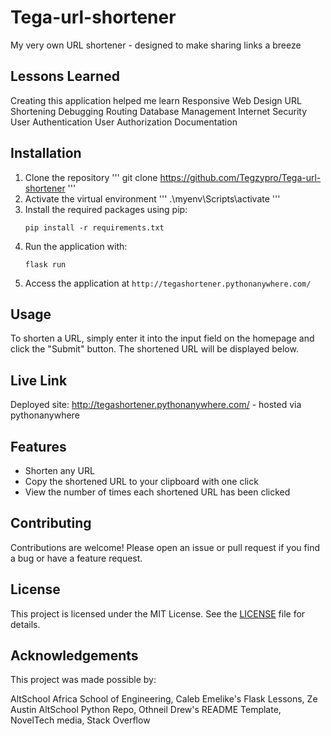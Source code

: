 # Tega-url-shortener
My very own URL shortener - designed to make sharing links a breeze
## Lessons Learned
Creating this application helped me learn
Responsive Web Design
URL Shortening
Debugging
Routing
Database Management
Internet Security
User Authentication
User Authorization
Documentation

## Installation

1. Clone the repository
   ''' git clone https://github.com/Tegzypro/Tega-url-shortener
   '''
3. Activate the virtual environment
   ''' .\myenv\Scripts\activate '''
4. Install the required packages using pip:
   ```
   pip install -r requirements.txt
   ```
5. Run the application with:
   ```
   flask run
   ```
6. Access the application at `http://tegashortener.pythonanywhere.com/`

## Usage

To shorten a URL, simply enter it into the input field on the homepage and click the "Submit" button. The shortened URL will be displayed below.


## Live Link

Deployed site: http://tegashortener.pythonanywhere.com/ - hosted via pythonanywhere


## Features

- Shorten any URL
- Copy the shortened URL to your clipboard with one click
- View the number of times each shortened URL has been clicked


## Contributing

Contributions are welcome! Please open an issue or pull request if you find a bug or have a feature request.

## License

This project is licensed under the MIT License. See the [LICENSE](LICENSE) file for details.


 
## Acknowledgements

This project was made possible by:

AltSchool Africa School of Engineering, 
Caleb Emelike's Flask Lessons, 
Ze Austin AltSchool Python Repo, 
Othneil Drew's README Template, 
NovelTech media, 
Stack Overflow

